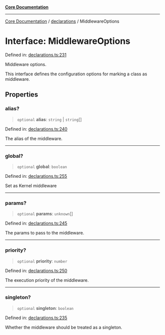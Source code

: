 [**Core Documentation**](../../README.md)

***

[Core Documentation](../../README.md) / [declarations](../README.md) / MiddlewareOptions

# Interface: MiddlewareOptions

Defined in: [declarations.ts:231](https://github.com/stonemjs/core/blob/85781fe5b87769612839dd6b850ba45186d357fa/src/declarations.ts#L231)

Middleware options.

This interface defines the configuration options for marking a class as middleware.

## Properties

### alias?

> `optional` **alias**: `string` \| `string`[]

Defined in: [declarations.ts:240](https://github.com/stonemjs/core/blob/85781fe5b87769612839dd6b850ba45186d357fa/src/declarations.ts#L240)

The alias of the middleware.

***

### global?

> `optional` **global**: `boolean`

Defined in: [declarations.ts:255](https://github.com/stonemjs/core/blob/85781fe5b87769612839dd6b850ba45186d357fa/src/declarations.ts#L255)

Set as Kernel middleware

***

### params?

> `optional` **params**: `unknown`[]

Defined in: [declarations.ts:245](https://github.com/stonemjs/core/blob/85781fe5b87769612839dd6b850ba45186d357fa/src/declarations.ts#L245)

The params to pass to the middleware.

***

### priority?

> `optional` **priority**: `number`

Defined in: [declarations.ts:250](https://github.com/stonemjs/core/blob/85781fe5b87769612839dd6b850ba45186d357fa/src/declarations.ts#L250)

The execution priority of the middleware.

***

### singleton?

> `optional` **singleton**: `boolean`

Defined in: [declarations.ts:235](https://github.com/stonemjs/core/blob/85781fe5b87769612839dd6b850ba45186d357fa/src/declarations.ts#L235)

Whether the middleware should be treated as a singleton.
